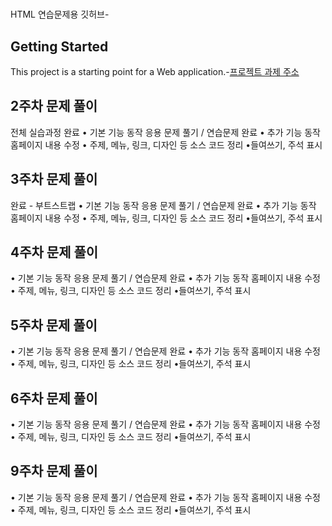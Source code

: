  # 
HTML 연습문제용 깃허브- 
 ## Getting Started
 This project is a starting point for a Web application.-[프로젝트 과제 주소](https://github.com/jjimjjim/JavaWeb)
 ## 2주차 문제 풀이
 전체 실습과정 완료
• 기본 기능 동작
응용 문제 풀기 / 연습문제 완료
• 추가 기능 동작
홈페이지 내용 수정
• 주제, 메뉴, 링크, 디자인 등
소스 코드 정리
•들여쓰기, 주석 표시
 ## 3주차 문제 풀이
 완료 - 부트스트랩
 • 기본 기능 동작
응용 문제 풀기 / 연습문제 완료
• 추가 기능 동작
홈페이지 내용 수정
• 주제, 메뉴, 링크, 디자인 등
소스 코드 정리
•들여쓰기, 주석 표시
 ## 4주차 문제 풀이
 • 기본 기능 동작
응용 문제 풀기 / 연습문제 완료
• 추가 기능 동작
홈페이지 내용 수정
• 주제, 메뉴, 링크, 디자인 등
소스 코드 정리
•들여쓰기, 주석 표시
 ## 5주차 문제 풀이
• 기본 기능 동작
응용 문제 풀기 / 연습문제 완료
• 추가 기능 동작
홈페이지 내용 수정
• 주제, 메뉴, 링크, 디자인 등
소스 코드 정리
•들여쓰기, 주석 표시
 ## 6주차 문제 풀이
• 기본 기능 동작
응용 문제 풀기 / 연습문제 완료
• 추가 기능 동작
홈페이지 내용 수정
• 주제, 메뉴, 링크, 디자인 등
소스 코드 정리
•들여쓰기, 주석 표시
  ## 9주차 문제 풀이
• 기본 기능 동작
응용 문제 풀기 / 연습문제 완료
• 추가 기능 동작
홈페이지 내용 수정
• 주제, 메뉴, 링크, 디자인 등
소스 코드 정리
•들여쓰기, 주석 표시

